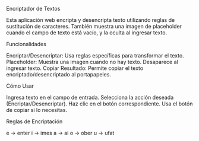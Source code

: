 Encriptador de Textos

Esta aplicación web encripta y desencripta texto utilizando reglas de sustitución de caracteres. También muestra una imagen de placeholder cuando el campo de texto está vacío, y la oculta al ingresar texto.

Funcionalidades

Encriptar/Desencriptar: Usa reglas específicas para transformar el texto.
Placeholder: Muestra una imagen cuando no hay texto. Desaparece al ingresar texto.
Copiar Resultado: Permite copiar el texto encriptado/desencriptado al portapapeles.

Cómo Usar

Ingresa texto en el campo de entrada.
Selecciona la acción deseada (Encriptar/Desencriptar).
Haz clic en el botón correspondiente.
Usa el botón de copiar si lo necesitas.

Reglas de Encriptación

e -> enter
i -> imes
a -> ai
o -> ober
u -> ufat
